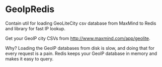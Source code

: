 GeoIpRedis
==========

Contain util for loading GeoLiteCity csv database from MaxMind to Redis and library for fast IP lookup. 

Get your GeoIP city CSVs from http://www.maxmind.com/app/geolite.

Why?
Loading the GeoIP databases from disk is slow, and doing that for every request is a pain. Redis keeps your GeoIP database in memory and makes it easy to query.

